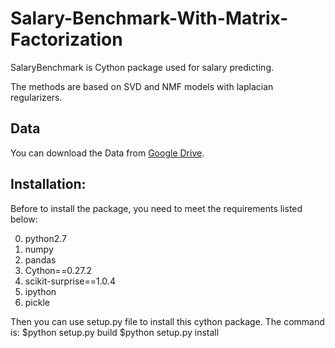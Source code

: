 # Salary-Benchmark-With-Matrix-Factorization

SalaryBenchmark is Cython package used for salary predicting. 

The methods are based on SVD and NMF models with laplacian regularizers. 

## Data
You can download the Data from [Google Drive](https://drive.google.com/open?id=19YZ34nAI66ARFK5nTJKYBKa8ylOXlElj).

## Installation:
Before to install the package, you need to meet the requirements listed below:

0. python2.7
1. numpy
2. pandas
3. Cython==0.27.2
4. scikit-surprise==1.0.4
5. ipython
6. pickle

Then you can use setup.py file to install this cython package. The command is:
  $python setup.py build
  $python setup.py install
